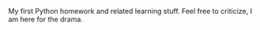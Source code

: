 My first Python homework and related learning stuff. Feel free to criticize, I am here for the drama.
